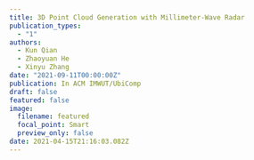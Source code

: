 ```yaml
---
title: 3D Point Cloud Generation with Millimeter-Wave Radar
publication_types:
  - "1"
authors:
  - Kun Qian
  - Zhaoyuan He
  - Xinyu Zhang
date: "2021-09-11T00:00:00Z"
publication: In ACM IMWUT/UbiComp
draft: false
featured: false
image:
  filename: featured
  focal_point: Smart
  preview_only: false
date: 2021-04-15T21:16:03.082Z
---
```

